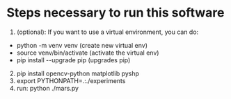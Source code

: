 Steps necessary to run this software
====================================

1. (optional): If you want to use a virtual environment, you can do:
  - python -m venv venv (create new virtual env)
  - source venv/bin/activate (activate the virtual env)
  - pip install --upgrade pip (upgrades pip)
2. pip install opencv-python matplotlib pyshp
3. export PYTHONPATH=.:./experiments
4. run: python ./mars.py
